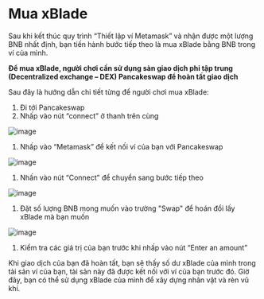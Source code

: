 # Mua xBlade

Sau khi kết thúc quy trình “Thiết lập ví Metamask” và nhận được một lượng BNB nhất định, bạn tiến hành bước tiếp theo là mua xBlade bằng BNB trong ví của mình.

**Để mua xBlade, người chơi cần sử dụng sàn giao dịch phi tập trung (Decentralized exchange – DEX)  Pancakeswap để hoàn tất giao dịch**

Sau đây là hướng dẫn chi tiết từng  để người chơi mua xBlade:

1. Đi tới Pancakeswap
2. Nhấp vào nút “connect” ở thanh trên cùng

![image](https://i1.wp.com/www.followchain.org/wp-content/uploads/2021/06/connect-metamask-pancakeswap-3edit.jpg?w=369&ssl=1)

1. Nhấp vào “Metamask” để kết nối ví của bạn với Pancakeswap

![image](https://i1.wp.com/www.followchain.org/wp-content/uploads/2021/06/connect-metamask-pancakeswap-4edit.jpg?w=368&ssl=1)

1. Nhấn vào nút “Connect” để chuyển sang bước tiếp theo

![image](https://i1.wp.com/www.followchain.org/wp-content/uploads/2021/06/connect-metamask-pancakeswap-6edit.jpg?w=340&ssl=1)

1. Đặt số lượng BNB mong muốn vào trường "Swap" để hoán đổi lấy xBlade mà bạn muốn

![image](https://i2.wp.com/www.followchain.org/wp-content/uploads/2021/06/connect-metamask-pancakeswap-9edit.jpg?w=369&ssl=1)

1. Kiểm tra các giá trị của bạn trước khi nhấp vào nút “Enter an amount”

Khi giao dịch của bạn đã hoàn tất, bạn sẽ thấy số dư xBlade của mình trong tài sản ví của bạn, tài sản này đã được kết nối với ví của bạn trước đó. Giờ đây, bạn có thể sử dụng xBlade của mình để xây dựng nhân vật và rèn vũ khí.


